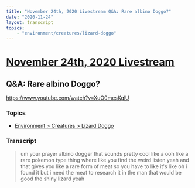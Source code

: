 ```yaml
---
title: "November 24th, 2020 Livestream Q&A: Rare albino Doggo?"
date: "2020-11-24"
layout: transcript
topics:
    - "environment/creatures/lizard-doggo"
---
```

# [November 24th, 2020 Livestream](../2020-11-24.md)
## Q&A: Rare albino Doggo?
https://www.youtube.com/watch?v=XuO0mesKglU

### Topics
* [Environment > Creatures > Lizard Doggo](../topics/environment/creatures/lizard-doggo.md)

### Transcript

> um your prayer albino dogger that sounds pretty cool like a ooh like a rare pokemon type thing where like you find the weird listen yeah and that gives you like a rare form of meat so you have to like it's like oh i found it but i need the meat to research it in the man that would be good the shiny lizard yeah
